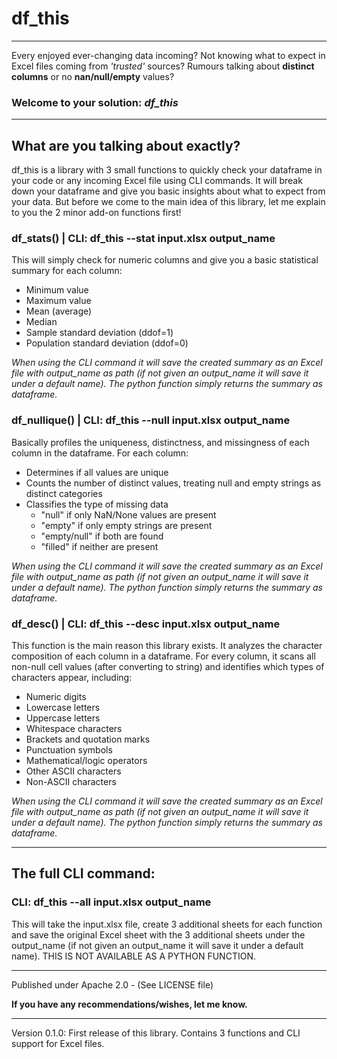 # df_this
---
Every enjoyed ever-changing data incoming? Not knowing what to expect in Excel files coming from *'trusted'* sources? Rumours talking about **distinct columns** or no **nan/null/empty** values?

### Welcome to your solution: ***df_this***

---

## What are you talking about exactly?

df_this is a library with 3 small functions to quickly check your dataframe in your code or any incoming Excel file using CLI commands. It will break down your dataframe and give you basic insights about what to expect from your data. But before we come to the main idea of this library, let me explain to you the 2 minor add-on functions first!

### df_stats() | CLI: df_this --stat input.xlsx output_name

This will simply check for numeric columns and give you a basic statistical summary for each column:
- Minimum value
- Maximum value
- Mean (average)
- Median
- Sample standard deviation (ddof=1)
- Population standard deviation (ddof=0)

*When using the CLI command it will save the created summary as an Excel file with output_name as path (if not given an output_name it will save it under a default name). The python function simply returns the summary as dataframe.*


### df_nullique() | CLI: df_this --null input.xlsx output_name

Basically profiles the uniqueness, distinctness, and missingness of each column in the dataframe. For each column:
- Determines if all values are unique
- Counts the number of distinct values, treating null and empty strings as distinct categories
- Classifies the type of missing data
    - "null" if only NaN/None values are present
    - "empty" if only empty strings are present
    - "empty/null" if both are found
    - "filled" if neither are present

*When using the CLI command it will save the created summary as an Excel file with output_name as path (if not given an output_name it will save it under a default name). The python function simply returns the summary as dataframe.*


### df_desc() | CLI: df_this --desc input.xlsx output_name

This function is the main reason this library exists. It analyzes the character composition of each column in a dataframe. For every column, it scans all non-null cell values (after converting to string) and identifies which types of characters appear, including:
- Numeric digits
- Lowercase letters
- Uppercase letters
- Whitespace characters
- Brackets and quotation marks
- Punctuation symbols
- Mathematical/logic operators
- Other ASCII characters
- Non-ASCII characters

*When using the CLI command it will save the created summary as an Excel file with output_name as path (if not given an output_name it will save it under a default name). The python function simply returns the summary as dataframe.*

---

## The full CLI command:
### CLI: df_this --all input.xlsx output_name

This will take the input.xlsx file, create 3 additional sheets for each function and save the original Excel sheet with the 3 additional sheets under the output_name (if not given an output_name it will save it under a default name). THIS IS NOT AVAILABLE AS A PYTHON FUNCTION.

---

Published under Apache 2.0 - (See LICENSE file)

**If you have any recommendations/wishes, let me know.**

---

Version 0.1.0: First release of this library. Contains 3 functions and CLI support for Excel files.